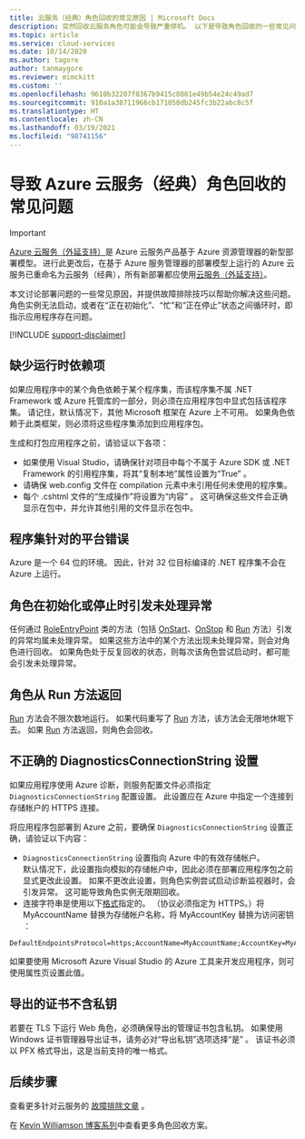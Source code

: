 ```yaml
---
title: 云服务（经典）角色回收的常见原因 | Microsoft Docs
description: 突然回收云服务角色可能会导致严重停机。 以下是导致角色回收的一些常见问题，解决这些问题将有助于减少停机。
ms.topic: article
ms.service: cloud-services
ms.date: 10/14/2020
ms.author: tagore
author: tanmaygore
ms.reviewer: mimckitt
ms.custom: ''
ms.openlocfilehash: 9610b32207f8367b9415c0881e49b54e24c49ad7
ms.sourcegitcommit: 910a1a38711966cb171050db245fc3b22abc8c5f
ms.translationtype: HT
ms.contentlocale: zh-CN
ms.lasthandoff: 03/19/2021
ms.locfileid: "98741156"
---
```

# <a name="common-issues-that-cause-azure-cloud-service-classic-roles-to-recycle"></a>导致 Azure 云服务（经典）角色回收的常见问题

> [!IMPORTANT]
> [Azure 云服务（外延支持）](../cloud-services-extended-support/overview.md)是 Azure 云服务产品基于 Azure 资源管理器的新型部署模型。 进行此更改后，在基于 Azure 服务管理器的部署模型上运行的 Azure 云服务已重命名为云服务（经典），所有新部署都应使用[云服务（外延支持）](../cloud-services-extended-support/overview.md)。

本文讨论部署问题的一些常见原因，并提供故障排除技巧以帮助你解决这些问题。 角色实例无法启动，或者在“正在初始化”、“忙”和“正在停止”状态之间循环时，即指示应用程序存在问题。

[!INCLUDE [support-disclaimer](../../includes/support-disclaimer.md)]

## <a name="missing-runtime-dependencies"></a>缺少运行时依赖项
如果应用程序中的某个角色依赖于某个程序集，而该程序集不属 .NET Framework 或 Azure 托管库的一部分，则必须在应用程序包中显式包括该程序集。 请记住，默认情况下，其他 Microsoft 框架在 Azure 上不可用。 如果角色依赖于此类框架，则必须将这些程序集添加到应用程序包。

生成和打包应用程序之前，请验证以下各项：

* 如果使用 Visual Studio，请确保针对项目中每个不属于 Azure SDK 或 .NET Framework 的引用程序集，将其“复制本地”属性设置为“True”   。
* 请确保 web.config 文件在 compilation 元素中未引用任何未使用的程序集。
* 每个 .cshtml 文件的“生成操作”将设置为“内容”   。 这可确保这些文件会正确显示在包中，并允许其他引用的文件显示在包中。

## <a name="assembly-targets-wrong-platform"></a>程序集针对的平台错误
Azure 是一个 64 位的环境。 因此，针对 32 位目标编译的 .NET 程序集不会在 Azure 上运行。

## <a name="role-throws-unhandled-exceptions-while-initializing-or-stopping"></a>角色在初始化或停止时引发未处理异常
任何通过 [RoleEntryPoint] 类的方法（包括 [OnStart]、[OnStop] 和 [Run] 方法）引发的异常均属未处理异常。 如果这些方法中的某个方法出现未处理异常，则会对角色进行回收。 如果角色处于反复回收的状态，则每次该角色尝试启动时，都可能会引发未处理异常。

## <a name="role-returns-from-run-method"></a>角色从 Run 方法返回
[Run] 方法会不限次数地运行。 如果代码重写了 [Run] 方法，该方法会无限地休眠下去。 如果 [Run] 方法返回，则角色会回收。

## <a name="incorrect-diagnosticsconnectionstring-setting"></a>不正确的 DiagnosticsConnectionString 设置
如果应用程序使用 Azure 诊断，则服务配置文件必须指定 `DiagnosticsConnectionString` 配置设置。 此设置应在 Azure 中指定一个连接到存储帐户的 HTTPS 连接。

将应用程序包部署到 Azure 之前，要确保 `DiagnosticsConnectionString` 设置正确，请验证以下内容：  

* `DiagnosticsConnectionString` 设置指向 Azure 中的有效存储帐户。  
  默认情况下，此设置指向模拟的存储帐户中，因此必须在部署应用程序包之前显式更改此设置。 如果不更改此设置，则角色实例尝试启动诊断监视器时，会引发异常。 这可能导致角色实例无限期回收。
* 连接字符串是使用以下[格式](../storage/common/storage-configure-connection-string.md)指定的。 （协议必须指定为 HTTPS。）将 MyAccountName 替换为存储帐户名称，将 MyAccountKey 替换为访问密钥   ：    

```console
DefaultEndpointsProtocol=https;AccountName=MyAccountName;AccountKey=MyAccountKey
```

  如果要使用 Microsoft Azure Visual Studio 的 Azure 工具来开发应用程序，则可使用属性页设置此值。

## <a name="exported-certificate-does-not-include-private-key"></a>导出的证书不含私钥
若要在 TLS 下运行 Web 角色，必须确保导出的管理证书包含私钥。 如果使用 Windows 证书管理器导出证书，请务必对“导出私钥”选项选择“是”    。 该证书必须以 PFX 格式导出，这是当前支持的唯一格式。

## <a name="next-steps"></a>后续步骤
查看更多针对云服务的 [故障排除文章](../index.yml?product=cloud-services&tag=top-support-issue) 。

在 [Kevin Williamson 博客系列](/archive/blogs/kwill/windows-azure-paas-compute-diagnostics-data)中查看更多角色回收方案。

[RoleEntryPoint]: /previous-versions/azure/reference/ee758619(v=azure.100)
[OnStart]: /previous-versions/azure/reference/ee772851(v=azure.100)
[OnStop]: /previous-versions/azure/reference/ee772844(v=azure.100)
[Run]: /previous-versions/azure/reference/ee772746(v=azure.100)